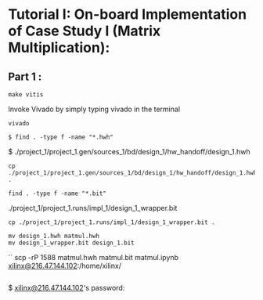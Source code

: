 # Tutorial I: On-board Implementation of Case Study I (Matrix Multiplication): 

## Part 1 : 

```
make vitis
```

Invoke Vivado by simply typing vivado in the terminal
```
vivado
```


```
$ find . -type f -name "*.hwh"
```
$ ./project_1/project_1.gen/sources_1/bd/design_1/hw_handoff/design_1.hwh

```
cp ./project_1/project_1.gen/sources_1/bd/design_1/hw_handoff/design_1.hwh .
```

```
find . -type f -name "*.bit"
```
./project_1/project_1.runs/impl_1/design_1_wrapper.bit

```
cp ./project_1/project_1.runs/impl_1/design_1_wrapper.bit .
```

```
mv design_1.hwh matmul.hwh
mv design_1_wrapper.bit design_1.bit
```

``
scp -rP 1588 matmul.hwh matmul.bit matmul.ipynb xilinx@216.47.144.102:/home/xilinx/
```

```
$ xilinx@216.47.144.102's password:
```
